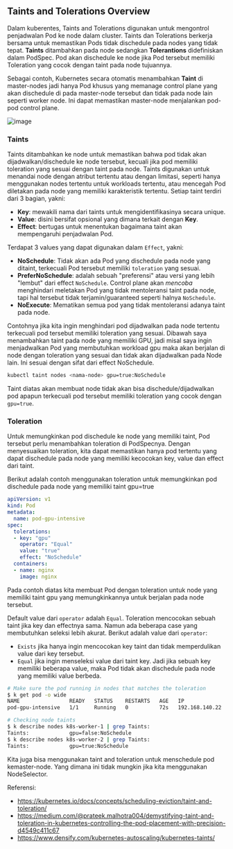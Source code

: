 ## Taints and Tolerations Overview

Dalam kuberentes, Taints and Tolerations digunakan untuk mengontrol penjadwalan Pod ke node dalam cluster. Taints dan Tolerations berkerja bersama untuk memastikan Pods tidak dischedule pada nodes yang tidak tepat. **Taints** ditambahkan pada node sedangkan **Tolerantions** didefiniskan dalam PodSpec. Pod akan dischedule ke node jika Pod tersebut memiliki Toleration yang cocok dengan taint pada node tujuannya.

Sebagai contoh, Kubernetes secara otomatis menambahkan **Taint** di master-nodes jadi hanya Pod khusus yang memanage control plane  yang akan dischedule di pada master-node tersebut dan tidak pada node lain seperti worker node. Ini dapat memastikan master-node menjalankan pod-pod control plane.

![image](https://www.densify.com/wp-content/uploads/article-k8s-capacity-taint-tollerations.svg)

### Taints

Taints ditambahkan ke node untuk memastikan bahwa pod tidak akan dijadwalkan/dischedule ke node tersebut, kecuali jika pod memiliki toleration yang sesuai dengan taint pada node. Taints digunakan untuk menandai node dengan atribut tertentu atau dengan limitasi, seperti hanya menggunakan nodes tertentu untuk workloads tertentu, atau mencegah Pod diletakan pada node yang memiliki karakteristik tertentu. Setiap taint  terdiri dari 3 bagian, yakni:

- **Key**: mewakili nama dari taints untuk mengidentifikasinya secara unique.
- **Value**: disini bersifat opsional yang dimana terkait dengan **Key**.
- **Effect**: bertugas untuk menentukan bagaimana taint akan mempengaruhi penjadwalan Pod.

Terdapat 3 values yang dapat digunakan dalam `Effect`, yakni:

- **NoSchedule**: Tidak akan ada Pod yang dischedule pada node yang ditaint, terkecuali Pod tersebut memiliki `toleration` yang sesuai.
- **PreferNoSchedule**: adalah sebuah "preferensi" atau versi yang lebih "lembut" dari effect `NoSchedule`. Control plane akan *mencoba* menghindari meletakan Pod yang tidak mentoleransi taint pada node, tapi hal tersebut tidak terjamin/guaranteed seperti halnya `NoSchedule`.
- **NoExecute**: Mematikan semua pod yang tidak mentoleransi adanya taint pada node.

Contohnya jika kita ingin menghindari pod dijadwalkan pada node tertentu terkecuali pod tersebut memiliki toleration yang sesuai. Dibawah saya menambahkan taint pada node yang memiliki GPU, jadi misal saya ingin menjadwalkan Pod yang membutuhkan workload gpu maka akan berjalan di node dengan toleration yang sesuai dan tidak akan dijadwalkan pada Node lain. Ini sesuai dengan sifat dari effect NoSchedule.

```bash
kubectl taint nodes <nama-node> gpu=true:NoSchedule
```

Taint diatas akan membuat node tidak akan bisa dischedule/dijadwalkan pod apapun terkecuali pod tersebut memiliki toleration yang cocok dengan `gpu=true`.

### Toleration

Untuk memungkinkan pod dischedule ke node yang memiliki taint, Pod tersebut perlu menambahkan toleration di PodSpecnya. Dengan menyesuaikan toleration, kita dapat memastikan hanya pod tertentu yang dapat dischedule pada node yang memiliki kecocokan key, value dan effect dari taint.

Berikut adalah contoh menggunakan toleration untuk memungkinkan pod dischedule pada node yang memiliki taint gpu=true

```yaml
apiVersion: v1
kind: Pod
metadata:
  name: pod-gpu-intensive
spec:
  tolerations:
  - key: "gpu"
    operator: "Equal"
    value: "true"
    effect: "NoSchedule"
  containers:
  - name: nginx
    image: nginx
```

Pada contoh diatas kita membuat Pod dengan toleration untuk node yang memiliki taint gpu yang memungkinkannya untuk berjalan pada node tersebut.

Default value dari `operator` adalah `Equal`. Toleration mencocokan sebuah taint jika key dan effectnya sama. Namun ada beberapa case yang membutuhkan seleksi lebih akurat. Berikut adalah value dari `operator`:

- `Exists` jika hanya ingin mencocokan key taint dan tidak memperdulikan value dari key tersebut.
- `Equal` jika ingin menseleksi value dari taint key. Jadi jika sebuah key memiliki beberapa value, maka Pod tidak akan dischedule pada node yang memiliki value berbeda.

```bash
# Make sure the pod running in nodes that matches the toleration
$ k get pod -o wide
NAME                READY   STATUS    RESTARTS   AGE   IP               NODE           NOMINATED NODE   READINESS GATES
pod-gpu-intensive   1/1     Running   0          72s   192.168.140.22   k8s-worker-2   <none>           <none>

# Checking node taints
$ k describe nodes k8s-worker-1 | grep Taints:
Taints:             gpu=false:NoSchedule
$ k describe nodes k8s-worker-2 | grep Taints:
Taints:             gpu=true:NoSchedule
```

Kita juga bisa menggunakan taint and toleration untuk menschedule pod kemaster-node. Yang dimana ini tidak mungkin jika kita menggunakan NodeSelector.

Referensi:

- https://kubernetes.io/docs/concepts/scheduling-eviction/taint-and-toleration/
- https://medium.com/@prateek.malhotra004/demystifying-taint-and-toleration-in-kubernetes-controlling-the-pod-placement-with-precision-d4549c411c67
- https://www.densify.com/kubernetes-autoscaling/kubernetes-taints/









